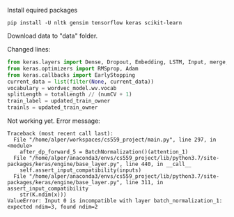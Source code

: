 Install equired packages

`pip install -U nltk gensim tensorflow keras scikit-learn` 

Download data to "data" folder.

Changed lines:

```python
from keras.layers import Dense, Dropout, Embedding, LSTM, Input, merge, BatchNormalization
from keras.optimizers import RMSprop, Adam
from keras.callbacks import EarlyStopping
current_data = list(filter(None, current_data))
vocabulary = wordvec_model.wv.vocab
splitLength = totalLength // (numCV + 1)
train_label = updated_train_owner
trainls = updated_train_owner
```

Not working yet. Error message:

    Traceback (most recent call last):
      File "/home/alper/workspaces/cs559_project/main.py", line 297, in <module>
        after_dp_forward_5 = BatchNormalization()(attention_1)
      File "/home/alper/anaconda3/envs/cs559_project/lib/python3.7/site-packages/keras/engine/base_layer.py", line 440, in __call__
        self.assert_input_compatibility(inputs)
      File "/home/alper/anaconda3/envs/cs559_project/lib/python3.7/site-packages/keras/engine/base_layer.py", line 311, in assert_input_compatibility
        str(K.ndim(x)))
    ValueError: Input 0 is incompatible with layer batch_normalization_1: expected ndim=3, found ndim=2